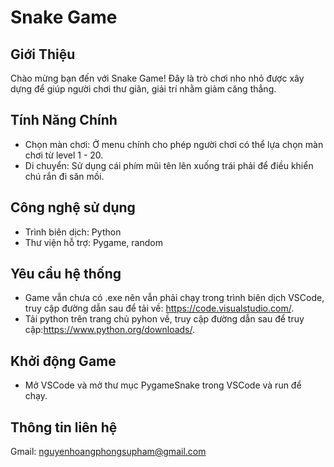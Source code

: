 # Snake Game

## Giới Thiệu
Chào mừng bạn đến với Snake Game! Đây là trò chơi nho nhỏ được xây dựng để giúp người chơi thư giãn, giải trí nhằm giảm căng thẳng.

## Tính Năng Chính
- Chọn màn chơi: Ở menu chính cho phép người chơi có thể lựa chọn màn chơi từ level 1 - 20.
- Di chuyển: Sử dụng cái phím mũi tên lên xuống trái phải để điều khiển chú rắn đi săn mồi.

## Công nghệ sử dụng
- Trình biên dịch: Python
- Thư viện hỗ trợ: Pygame, random

## Yêu cầu hệ thống
- Game vẫn chưa có .exe nên vẫn phải chạy trong trình biên dịch VSCode, truy cập đường dẫn sau để tải về: https://code.visualstudio.com/.
- Tải python trên trang chủ pyhon về, truy cập đường dẫn sau để truy cập:https://www.python.org/downloads/.

## Khởi động Game
- Mở VSCode và mở thư mục PygameSnake trong VSCode và run để chạy.

## Thông tin liên hệ
Gmail: nguyenhoangphongsupham@gmail.com
